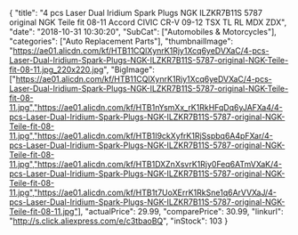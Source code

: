 {
	"title": "4 pcs Laser Dual Iridium Spark Plugs NGK ILZKR7B11S 5787 original NGK Teile fit 08-11 Accord CIVIC CR-V  09-12 TSX TL RL MDX ZDX",
	"date": "2018-10-31 10:30:20",
	"SubCat": ["Automobiles & Motorcycles"],
	"categories": ["Auto Replacement Parts"],
	"thumbnailImage": "https://ae01.alicdn.com/kf/HTB11CQlXynrK1Rjy1Xcq6yeDVXaC/4-pcs-Laser-Dual-Iridium-Spark-Plugs-NGK-ILZKR7B11S-5787-original-NGK-Teile-fit-08-11.jpg_220x220.jpg",
	"BigImage": ["https://ae01.alicdn.com/kf/HTB11CQlXynrK1Rjy1Xcq6yeDVXaC/4-pcs-Laser-Dual-Iridium-Spark-Plugs-NGK-ILZKR7B11S-5787-original-NGK-Teile-fit-08-11.jpg","https://ae01.alicdn.com/kf/HTB1nYsmXx_rK1RkHFqDq6yJAFXa4/4-pcs-Laser-Dual-Iridium-Spark-Plugs-NGK-ILZKR7B11S-5787-original-NGK-Teile-fit-08-11.jpg","https://ae01.alicdn.com/kf/HTB1I9ckXyfrK1RjSspbq6A4pFXar/4-pcs-Laser-Dual-Iridium-Spark-Plugs-NGK-ILZKR7B11S-5787-original-NGK-Teile-fit-08-11.jpg","https://ae01.alicdn.com/kf/HTB1DXZnXsvrK1Rjy0Feq6ATmVXaK/4-pcs-Laser-Dual-Iridium-Spark-Plugs-NGK-ILZKR7B11S-5787-original-NGK-Teile-fit-08-11.jpg","https://ae01.alicdn.com/kf/HTB1t7UoXErrK1RkSne1q6ArVVXaJ/4-pcs-Laser-Dual-Iridium-Spark-Plugs-NGK-ILZKR7B11S-5787-original-NGK-Teile-fit-08-11.jpg"],
	"actualPrice": 29.99,
	"comparePrice": 30.99,
	"linkurl": "http://s.click.aliexpress.com/e/c3tbaoBQ",
	"inStock": 103
}
